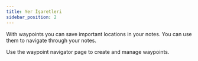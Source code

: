 ```yaml
---
title: Yer İşaretleri
sidebar_position: 2
---
```


With waypoints you can save important locations in your notes. You can use them to navigate through your notes.

Use the waypoint navigator page to create and manage waypoints.
